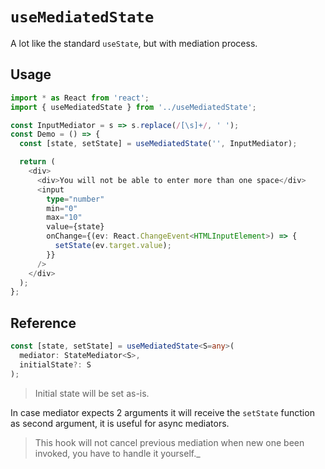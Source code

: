 # `useMediatedState`

A lot like the standard `useState`, but with mediation process.

## Usage
```ts
import * as React from 'react';
import { useMediatedState } from '../useMediatedState';

const InputMediator = s => s.replace(/[\s]+/, ' ');
const Demo = () => {
  const [state, setState] = useMediatedState('', InputMediator);

  return (
    <div>
      <div>You will not be able to enter more than one space</div>
      <input
        type="number"
        min="0"
        max="10"
        value={state}
        onChange={(ev: React.ChangeEvent<HTMLInputElement>) => {
          setState(ev.target.value);
        }}
      />
    </div>
  );
};
```

## Reference
```ts
const [state, setState] = useMediatedState<S=any>(
  mediator: StateMediator<S>,
  initialState?: S
);
```

> Initial state will be set as-is.

In case mediator expects 2 arguments it will receive the `setState` function as second argument, it is useful for async mediators.  
>This hook will not cancel previous mediation when new one been invoked, you have to handle it yourself._
